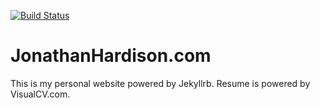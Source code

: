 [![Build Status](https://dev.azure.com/jmhardison/www-JonathanHardison-com/_apis/build/status/jmhardison.jonathanhardison-com?branchName=master)](https://dev.azure.com/jmhardison/www-JonathanHardison-com/_build/latest?definitionId=8&branchName=master)
# JonathanHardison.com
This is my personal website powered by Jekyllrb.
Resume is powered by VisualCV.com.

